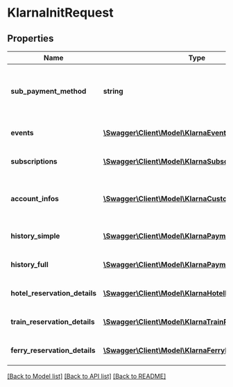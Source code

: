 # KlarnaInitRequest

## Properties
Name | Type | Description | Notes
------------ | ------------- | ------------- | -------------
**sub_payment_method** | **string** | The Klarna specific payment method used for the transaction. | [optional] 
**events** | [**\Swagger\Client\Model\KlarnaEvent[]**](KlarnaEvent.md) | A list of Klarna events. | [optional] 
**subscriptions** | [**\Swagger\Client\Model\KlarnaSubscription[]**](KlarnaSubscription.md) | A list of Klarna subscriptions. | [optional] 
**account_infos** | [**\Swagger\Client\Model\KlarnaCustomerAccountInfo[]**](KlarnaCustomerAccountInfo.md) | A list of Klarna customer account infos. | [optional] 
**history_simple** | [**\Swagger\Client\Model\KlarnaPaymentHistorySimple[]**](KlarnaPaymentHistorySimple.md) | A list of simple history entries | [optional] 
**history_full** | [**\Swagger\Client\Model\KlarnaPaymentHistoryFull[]**](KlarnaPaymentHistoryFull.md) | A list of full history entries | [optional] 
**hotel_reservation_details** | [**\Swagger\Client\Model\KlarnaHotelReservationDetail[]**](KlarnaHotelReservationDetail.md) | A list of hotel reservation details | [optional] 
**train_reservation_details** | [**\Swagger\Client\Model\KlarnaTrainReservationDetail[]**](KlarnaTrainReservationDetail.md) | A list of train reservation details | [optional] 
**ferry_reservation_details** | [**\Swagger\Client\Model\KlarnaFerryReservationDetail[]**](KlarnaFerryReservationDetail.md) | A list of ferry reservation details | [optional] 

[[Back to Model list]](../../README.md#documentation-for-models) [[Back to API list]](../../README.md#documentation-for-api-endpoints) [[Back to README]](../../README.md)

